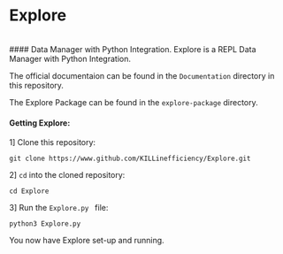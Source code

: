 # Explore
<br>
#### Data Manager with Python Integration.
Explore is a REPL Data Manager with Python Integration.

The official documentaion can be found in the ``Documentation`` directory in this repository.

The Explore Package can be found in the ``explore-package`` directory.

#### Getting Explore:

1] Clone this repository:
```
git clone https://www.github.com/KILLinefficiency/Explore.git
```

2] ``cd`` into the cloned repository:
```
cd Explore
```

3] Run the ``Explore.py `` file:
```
python3 Explore.py
```

You now have Explore set-up and running.

